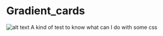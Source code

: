 # Gradient_cards
 
 ![alt text](https://github.com/Gustavo-Alencar/Gradient_cards/blob/main/image.png?raw=true)
 A kind of test to know what can I do with some css


